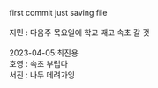 first commit just saving file
<br><br>
지민 : 다음주 목요일에 학교 째고 속초 갈 것
<br><br>
2023-04-05:최진용
<br>
호영 : 속초 부럽다
<br>
서진 : 나두 데려가잉